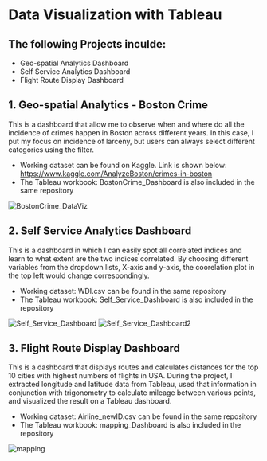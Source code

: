 # Data Visualization with Tableau

## The following Projects inculde:
- Geo-spatial Analytics Dashboard
- Self Service Analytics Dashboard
- Flight Route Display Dashboard

## 1. Geo-spatial Analytics - Boston Crime 
This is a dashboard that allow me to observe when and where do all the incidence of crimes happen in Boston across different years. In this case, I put my focus on incidence of larceny, but users can always select different categories using the filter.

- Working dataset can be found on Kaggle. Link is shown below: 
https://www.kaggle.com/AnalyzeBoston/crimes-in-boston
- The Tableau workbook: BostonCrime_Dashboard is also included in the same repository

![BostonCrime_DataViz](https://user-images.githubusercontent.com/60050802/75081368-eb926680-54dc-11ea-9737-d818a292079d.png)

## 2. Self Service Analytics Dashboard
This is a dashboard in which I can easily spot all correlated indices and learn to what extent are the two indices correlated. By choosing different variables from the dropdown lists, X-axis and y-axis, the coorelation plot in the top left would change correspondingly.  

- Working dataset: WDI.csv can be found in the same repository
- The Tableau workbook: Self_Service_Dashboard is also included in the repository


![Self_Service_Dashboard](https://user-images.githubusercontent.com/60050802/75082707-eb956500-54e2-11ea-80d5-f54a41fb8cd1.png)
![Self_Service_Dashboard2](https://user-images.githubusercontent.com/60050802/75082851-a7569480-54e3-11ea-93d4-8e582b64e5f8.png)

## 3. Flight Route Display Dashboard
This is a dashboard that displays routes and calculates distances for the top 10 cities with highest numbers of flights in USA. During the project, I extracted longitude and latitude data from Tableau, used that information in conjunction with trigonometry to calculate mileage between various points, and visualized the result on a Tableau dashboard. 

- Working dataset: Airline_newID.csv can be found in the same repository
- The Tableau workbook: mapping_Dashboard is also included in the repository

![mapping](https://user-images.githubusercontent.com/60050802/75083984-fb18ac00-54ea-11ea-96ea-b41c39469237.png)

